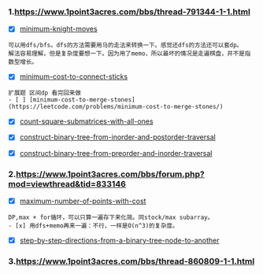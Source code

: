 ### 1.https://www.1point3acres.com/bbs/thread-791344-1-1.html
- [x] [minimum-knight-moves](https://leetcode.com/problems/minimum-knight-moves/)
```
可以用dfs/bfs。dfs的方法需要用马的走法来转换一下。感觉还dfs的方法还可以套dp。
解法容易理解，但是复杂度要想一下。因为用了memo，所以最坏的情况是走遍棋盘，并不是指数型增长。
```
- [x] [minimum-cost-to-connect-sticks](https://leetcode.com/problems/minimum-cost-to-connect-sticks/)
```
扩展题 区间dp 看完回来做
- [ ] [minimum-cost-to-merge-stones](https://leetcode.com/problems/minimum-cost-to-merge-stones/) 
```
- [x] [count-square-submatrices-with-all-ones](https://leetcode.com/problems/count-square-submatrices-with-all-ones/)

- [x] [construct-binary-tree-from-inorder-and-postorder-traversal](https://leetcode.com/problems/construct-binary-tree-from-inorder-and-postorder-traversal/)

- [x] [construct-binary-tree-from-preorder-and-inorder-traversal](https://leetcode.com/problems/construct-binary-tree-from-preorder-and-inorder-traversal/)

### 2.https://www.1point3acres.com/bbs/forum.php?mod=viewthread&tid=833146
- [x] [maximum-number-of-points-with-cost](https://leetcode.com/problems/maximum-number-of-points-with-cost/)
```
DP,max + for循环，可以只算一遍存下来化简。同stock/max subarray。
- [x] 用dfs+memo再来一遍：不行，一样是O(n^3)的复杂度。
```
- [x] [step-by-step-directions-from-a-binary-tree-node-to-another](https://leetcode.com/problems/step-by-step-directions-from-a-binary-tree-node-to-another/)

### 3.https://www.1point3acres.com/bbs/thread-860809-1-1.html